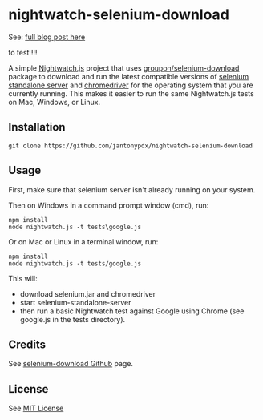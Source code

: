 # nightwatch-selenium-download
See: [full blog post here](http://www.johnantony.com/nightwatch-download-selenium-chromedriver-automatically/)  

to test!!!!

A simple [Nightwatch.js](http://nightwatchjs.org/) project that uses [groupon/selenium-download](https://github.com/groupon/selenium-download) package to download and run the latest compatible versions of [selenium standalone server](http://www.seleniumhq.org/download/) and [chromedriver](https://sites.google.com/a/chromium.org/chromedriver/) for the operating system that you are currently running. This makes it easier to run the same Nightwatch.js tests on Mac, Windows, or Linux.
## Installation
    git clone https://github.com/jantonypdx/nightwatch-selenium-download
## Usage
First, make sure that selenium server isn't already running on your system.  

Then on Windows in a command prompt window (cmd), run:  
```
npm install
node nightwatch.js -t tests\google.js
```
Or on Mac or Linux in a terminal window, run:
```
npm install
node nightwatch.js -t tests/google.js
```
This will:
- download selenium.jar and chromedriver
- start selenium-standalone-server
- then run a basic Nightwatch test against Google using Chrome (see google.js in the tests directory).

## Credits
See [selenium-download Github](https://github.com/groupon/selenium-download) page.

## License
See [MIT License](license.txt)
